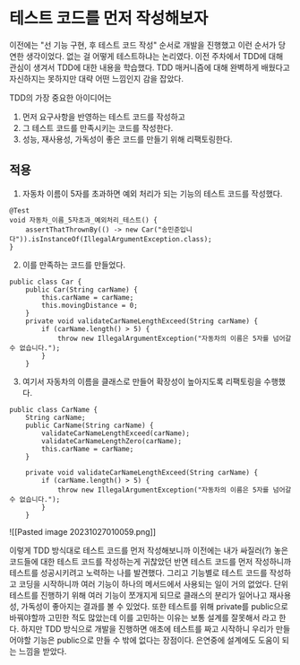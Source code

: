 # 테스트 코드를 먼저 작성해보자
이전에는 "선 기능 구현, 후 테스트 코드 작성" 순서로 개발을 진행했고 이런 순서가 당연한 생각이었다. 없는 걸 어떻게 테스트하냐는 논리였다.
이전 주차에서 TDD에 대해 관심이 생겨서 TDD에 대한 내용을 학습했다.
TDD 매커니즘에 대해 완벽하게 배웠다고 자신하지는 못하지만 대략 어떤 느낌인지 감을 잡았다.

TDD의 가장 중요한 아이디어는
1. 먼저 요구사항을 반영하는 테스트 코드를 작성하고
2. 그 테스트 코드를 만족시키는 코드를 작성한다.
3. 성능, 재사용성, 가독성이 좋은 코드를 만들기 위해 리팩토링한다.

## 적용
1. 자동차 이름이 5자를 초과하면 예외 처리가 되는 기능의 테스트 코드를 작성했다.

```
@Test  
void 자동차_이름_5자초과_예외처리_테스트() {  
    assertThatThrownBy(() -> new Car("송민준입니다")).isInstanceOf(IllegalArgumentException.class);  
}
```

2. 이를 만족하는 코드를 만들었다.

```
public class Car {
	public Car(String carName) {  
	    this.carName = carName;  
	    this.movingDistance = 0;  
	}
	private void validateCarNameLengthExceed(String carName) {  
	    if (carName.length() > 5) {  
	        throw new IllegalArgumentException("자동차의 이름은 5자를 넘어갈 수 없습니다.");  
	    }  
	}
```

3. 여기서 자동차의 이름을 클래스로 만들어 확장성이 높아지도록 리팩토링을 수행했다.

```
public class CarName {  
    String carName;  
    public CarName(String carName) {  
        validateCarNameLengthExceed(carName);  
        validateCarNameLengthZero(carName);  
        this.carName = carName;  
    }  
  
    private void validateCarNameLengthExceed(String carName) {  
        if (carName.length() > 5) {  
            throw new IllegalArgumentException("자동차의 이름은 5자를 넘어갈 수 없습니다.");  
        }  
    }
```
![[Pasted image 20231027010059.png]]

이렇게 TDD 방식대로 테스트 코드를 먼저 작성해보니까 이전에는 내가 싸질러(?) 놓은 코드들에 대한 테스트 코드를 작성하는게 귀찮았던 반면 테스트 코드를 먼저 작성하니까 테스트를 성공시키려고 노력하는 나를 발견했다. 그리고 기능별로 테스트 코드를 작성하고 코딩을 시작하니까 여러 기능이 하나의 메서드에서 사용되는 일이 거의 없었다. 단위 테스트를 진행하기 위해 여러 기능이 쪼개지게 되므로 클래스의 분리가 일어나고 재사용성, 가독성이 좋아지는 결과를 볼 수 있었다.
또한 테스트를 위해 private를 public으로 바꿔야할까 고민한 적도 많았는데 이를 고민하는 이유는 보통 설계를 잘못해서 라고 한다. 하지만 TDD 방식으로 개발을 진행하면 애초에 테스트를 짜고 시작하니 우리가 만들어야할 기능은 public으로 만들 수 밖에 없다는 장점이다. 은연중에 설계에도 도움이 되는 느낌을 받았다.  